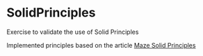 # SolidPrinciples
Exercise to validate the use of Solid Principles

Implemented principles based on the article [Maze Solid Principles](https://code-maze.com/solid-principles)

